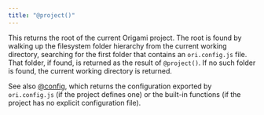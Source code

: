 ```yaml
---
title: "@project()"
---
```


This returns the root of the current Origami project. The root is found by walking up the filesystem folder hierarchy from the current working directory, searching for the first folder that contains an `ori.config.js` file. That folder, if found, is returned as the result of `@project()`. If no such folder is found, the current working directory is returned.

See also [@config](@config.html), which returns the configuration exported by `ori.config.js` (if the project defines one) or the built-in functions (if the project has no explicit configuration file).
